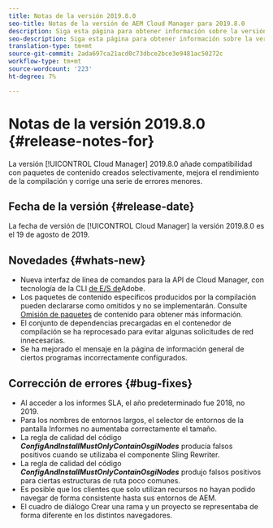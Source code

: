 ```yaml
---
title: Notas de la versión 2019.8.0
seo-title: Notas de la versión de AEM Cloud Manager para 2019.8.0
description: Siga esta página para obtener información sobre la versión 2019.8.0 de Cloud Manager.
seo-description: Siga esta página para obtener información sobre la versión 2019.8.0 de AEM Cloud Manager.
translation-type: tm+mt
source-git-commit: 2ada697ca21acd0c73dbce2bce3e9481ac50272c
workflow-type: tm+mt
source-wordcount: '223'
ht-degree: 7%

---
```


# Notas de la versión 2019.8.0 {#release-notes-for}

La versión [!UICONTROL Cloud Manager] 2019.8.0 añade compatibilidad con paquetes de contenido creados selectivamente, mejora el rendimiento de la compilación y corrige una serie de errores menores.

## Fecha de la versión {#release-date}

La fecha de versión de [!UICONTROL Cloud Manager] la versión 2019.8.0 es el 19 de agosto de 2019.

## Novedades {#whats-new}

* Nueva interfaz de línea de comandos para la API de Cloud Manager, con tecnología de la CLI [de E/S de](https://github.com/adobe/aio-cli-plugin-cloudmanager)Adobe.
* Los paquetes de contenido específicos producidos por la compilación pueden declararse como omitidos y no se implementarán. Consulte [Omisión de paquetes](/help/using/setting-up-project.md#skipping-content-packages) de contenido para obtener más información.
* El conjunto de dependencias precargadas en el contenedor de compilación se ha reprocesado para evitar algunas solicitudes de red innecesarias.
* Se ha mejorado el mensaje en la página de información general de ciertos programas incorrectamente configurados.

## Corrección de errores {#bug-fixes}

* Al acceder a los informes SLA, el año predeterminado fue 2018, no 2019.
* Para los nombres de entornos largos, el selector de entornos de la pantalla Informes no aumentaba correctamente el tamaño.
* La regla de calidad del código ***ConfigAndInstallMustOnlyContainOsgiNodes*** producía falsos positivos cuando se utilizaba el componente Sling Rewriter.
* La regla de calidad del código ***ConfigAndInstallMustOnlyContainOsgiNodes*** produjo falsos positivos para ciertas estructuras de ruta poco comunes.
* Es posible que los clientes que solo utilizan recursos no hayan podido navegar de forma consistente hasta sus entornos de AEM.
* El cuadro de diálogo Crear una rama y un proyecto se representaba de forma diferente en los distintos navegadores.
